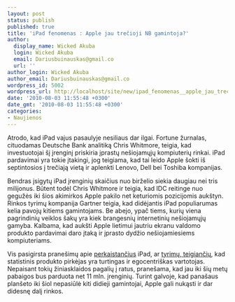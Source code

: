 ```yaml
---
layout: post
status: publish
published: true
title: 'iPad fenomenas : Apple jau trečioji NB gamintoja?'
author:
  display_name: Wicked Akuba
  login: Wicked Akuba
  email: Dariusbuinauskas@gmail.co
  url: ''
author_login: Wicked Akuba
author_email: Dariusbuinauskas@gmail.co
wordpress_id: 5002
wordpress_url: http://localhost/site/new/ipad_fenomenas__apple_jau_trecioji_nb_gamintoja/
date: '2010-08-03 11:55:48 +0300'
date_gmt: '2010-08-03 11:55:48 +0300'
categories:
- Naujienos
---
```

<p>Atrodo, kad iPad vajus pasaulyje nesiliaus dar ilgai. Fortune žurnalas, cituodamas Deutsche Bank analitiką Chris Whitmore, teigia, kad investuotojai šį įrenginį priskiria įprastų nešiojamųjų kompiuterių rinkai. iPad pardavimai yra tokie įtakingi, jog teigiama, kad tai leido Apple šokti iš septintosios į trečiają vietą ir aplenkti Lenovo, Dell bei Toshiba kompanijas. </p>
<p>Bendras įsigytų iPad įrenginių skaičius nuo birželio siekia daugiau nei tris milijonus. Būtent todėl Chris Whitmore ir teigia, kad IDC reitinge nuo gegužės iki šios akimirkos Apple pakilo net keturiomis pozicijomis aukštyn. Rinkos tyrimų kompanija Gartner teigia, kad didėjantis iPad populiarumas kelia pavojų kitiems gamintojams. Be abejo, ypač tiems, kurių viena pagrindinių veiklos šakų yra kiek brangesnių internetinių nešiojamųjų gamyba. Kalbama, kad aukšti Apple lietimui jautriu ekranu valdomo produkto pardavimai daro įtaką ir įprasto dydžio nešiojamiesiems kompiuteriams.</p>
<p>Vis pasigirsta pranešimų apie <a class="ns" href="http://www.telegraph.co.uk/technology/news/7915828/Apple-sued-by-users-of-overheating-iPad.html">perkaistančius</a> iPad, ar <a class="ns" href="http://www.telegraph.co.uk/technology/apple/7918043/iPad-owners-are-rich-and-self-centred.html">tyrimų, teigiančių</a>, kad statistinis produkto pirkėjas yra turtingas ir egocentriškas vartotojas. Nepaisant tokių žiniasklaidos pagalių į ratus, pranešama, kad jau iki šių metų pabaigos bus parduota net 11 mln. įrenginių. Turint galvoje, kad panašaus planšeto iki šiol nepasiūlė kiti didieji gamintojai, Apple gali nukąsti ir dar didesnę dalį rinkos.<br /></p>
